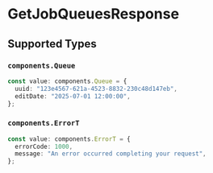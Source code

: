 # GetJobQueuesResponse


## Supported Types

### `components.Queue`

```typescript
const value: components.Queue = {
  uuid: "123e4567-621a-4523-8832-230c48d147eb",
  editDate: "2025-07-01 12:00:00",
};
```

### `components.ErrorT`

```typescript
const value: components.ErrorT = {
  errorCode: 1000,
  message: "An error occurred completing your request",
};
```


